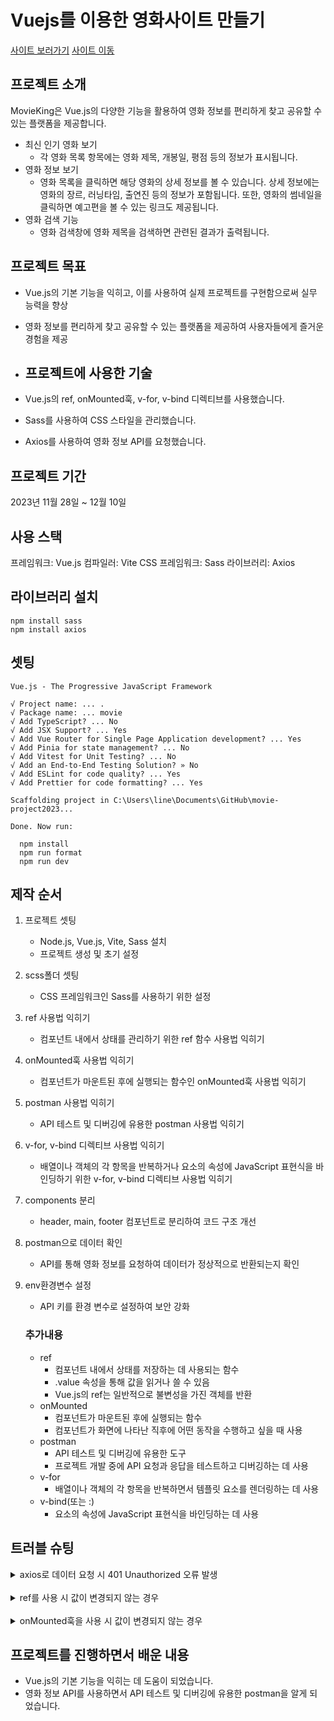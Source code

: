 # Vuejs를 이용한 영화사이트 만들기
[사이트 보러가기]()
<a href="[https://your-external-link.com](https://vue-movieking-site-project2023.netlify.app/)" target="_blank">사이트 이동</a>
## 프로젝트 소개

MovieKing은 Vue.js의 다양한 기능을 활용하여 영화 정보를 편리하게 찾고 공유할 수 있는 플랫폼을 제공합니다.

- 최신 인기 영화 보기
  - 각 영화 목록 항목에는 영화 제목, 개봉일, 평점 등의 정보가 표시됩니다.
- 영화 정보 보기
  - 영화 목록을 클릭하면 해당 영화의 상세 정보를 볼 수 있습니다. 상세 정보에는 영화의 장르, 러닝타임, 출연진 등의 정보가 포함됩니다. 또한, 영화의 썸네일을 클릭하면 예고편을 볼 수 있는 링크도 제공됩니다.
- 영화 검색 기능
  - 영화 검색창에 영화 제목을 검색하면 관련된 결과가 출력됩니다.

## 프로젝트 목표

- Vue.js의 기본 기능을 익히고, 이를 사용하여 실제 프로젝트를 구현함으로써 실무 능력을 향상
- 영화 정보를 편리하게 찾고 공유할 수 있는 플랫폼을 제공하여 사용자들에게 즐거운 경험을 제공

- ## 프로젝트에 사용한 기술

- Vue.js의 ref, onMounted훅, v-for, v-bind 디렉티브를 사용했습니다.
- Sass를 사용하여 CSS 스타일을 관리했습니다.
- Axios를 사용하여 영화 정보 API를 요청했습니다.

## 프로젝트 기간

2023년 11월 28일 ~ 12월 10일

## 사용 스택

프레임워크: Vue.js
컴파일러: Vite
CSS 프레임워크: Sass
라이브러리: Axios

## 라이브러리 설치

```
npm install sass
npm install axios
```

## 셋팅

```
Vue.js - The Progressive JavaScript Framework

√ Project name: ... .
√ Package name: ... movie
√ Add TypeScript? ... No
√ Add JSX Support? ... Yes
√ Add Vue Router for Single Page Application development? ... Yes
√ Add Pinia for state management? ... No
√ Add Vitest for Unit Testing? ... No
√ Add an End-to-End Testing Solution? » No
√ Add ESLint for code quality? ... Yes
√ Add Prettier for code formatting? ... Yes

Scaffolding project in C:\Users\line\Documents\GitHub\movie-project2023...

Done. Now run:

  npm install
  npm run format
  npm run dev
```

## 제작 순서

1. 프로젝트 셋팅
   - Node.js, Vue.js, Vite, Sass 설치
   - 프로젝트 생성 및 초기 설정
2. scss폴더 셋팅
   - CSS 프레임워크인 Sass를 사용하기 위한 설정
3. ref 사용법 익히기
   - 컴포넌트 내에서 상태를 관리하기 위한 ref 함수 사용법 익히기
4. onMounted훅 사용법 익히기
   - 컴포넌트가 마운트된 후에 실행되는 함수인 onMounted훅 사용법 익히기
5. postman 사용법 익히기
   - API 테스트 및 디버깅에 유용한 postman 사용법 익히기
6. v-for, v-bind 디렉티브 사용법 익히기
   - 배열이나 객체의 각 항목을 반복하거나 요소의 속성에 JavaScript 표현식을 바인딩하기 위한 v-for, v-bind 디렉티브 사용법 익히기
7. components 분리
   - header, main, footer 컴포넌트로 분리하여 코드 구조 개선
8. postman으로 데이터 확인
   - API를 통해 영화 정보를 요청하여 데이터가 정상적으로 반환되는지 확인
9. env환경변수 설정

   - API 키를 환경 변수로 설정하여 보안 강화

   ### 추가내용

   - ref
     - 컴포넌트 내에서 상태를 저장하는 데 사용되는 함수
     - .value 속성을 통해 값을 읽거나 쓸 수 있음
     - Vue.js의 ref는 일반적으로 불변성을 가진 객체를 반환
   - onMounted
     - 컴포넌트가 마운트된 후에 실행되는 함수
     - 컴포넌트가 화면에 나타난 직후에 어떤 동작을 수행하고 싶을 때 사용
   - postman
     - API 테스트 및 디버깅에 유용한 도구
     - 프로젝트 개발 중에 API 요청과 응답을 테스트하고 디버깅하는 데 사용
   - v-for
     - 배열이나 객체의 각 항목을 반복하면서 템플릿 요소를 렌더링하는 데 사용
   - v-bind(또는 :)
     - 요소의 속성에 JavaScript 표현식을 바인딩하는 데 사용

## 트러블 슈팅

<details>
<summary>axios로 데이터 요청 시 401 Unauthorized 오류 발생</summary>

- API 키가 올바르지 않은 경우 발생할 수 있습니다. API 키를 확인하여 올바르게 설정했는지 확인
</details>
<br />

<details>
<summary>ref를 사용 시 값이 변경되지 않는 경우</summary>

- ref의 값은 .value 속성을 통해 읽거나 쓸 수 있음 .value 속성을 통해 값을 읽거나 쓸 때 값이 변경되지 않는 경우, ref가 객체를 반환하도록 설정했는지 확인
</details>
<br />

<details>
<summary>onMounted훅을 사용 시 값이 변경되지 않는 경우</summary>

- onMounted훅은 컴포넌트가 마운트된 후에 한 번만 실행됩니다. 값을 변경하려면 컴포넌트의 data 속성이나 computed 속성을 사용하여 상태를 관리
</details>

## 프로젝트를 진행하면서 배운 내용

- Vue.js의 기본 기능을 익히는 데 도움이 되었습니다.
- 영화 정보 API를 사용하면서 API 테스트 및 디버깅에 유용한 postman을 알게 되었습니다.

